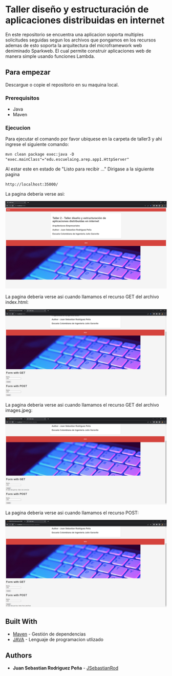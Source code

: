 # Taller diseño y estructuración de aplicaciones distribuidas en internet

En este repositorio se encuentra una aplicacion soporta multiples solicitudes seguidas segun los archivos que pongamos en los recursos ademas de esto soporta la arquitectura del microframework web deniminado Sparkweb. El cual permite construir aplicaciones web de manera simple usando funciones Lambda.

## Para empezar

Descargue o copie el repositorio en su maquina local.

### Prerequisitos

- Java
- Maven

### Ejecucion

Para ejecutar el comando por favor ubiquese en la carpeta de taller3 y ahi ingrese el siguiente comando:

```
mvn clean package exec:java -D "exec.mainClass"="edu.escuelaing.arep.app1.HttpServer"
```

Al estar este en estado de "Listo para recibir ..." Dirigase a la siguiente pagina

```
http://localhost:35000/
```

La pagina deberia verse asi:

![resources](./taller3/src/main/resources/1.png)


La pagina deberia verse asi cuando llamamos el recurso GET del archivo index.html: 

![resources](./taller3/src/main/resources/2.png)

La pagina deberia verse asi cuando llamamos el recurso GET del archivo images.jpeg: 

![resources](./taller3/src/main/resources/3.png)

La pagina deberia verse asi cuando llamamos el recurso POST:

![resources](./taller3/src/main/resources/4.png)

## Built With

- [Maven](https://maven.apache.org/) - Gestión de dependencias
- [JAVA](https://rometools.github.io/rome/) - Lenguaje de programacion utlizado

## Authors

- **Juan Sebastian Rodriguez Peña** - [JSebastianRod](https://github.com/JSebastianRod)
